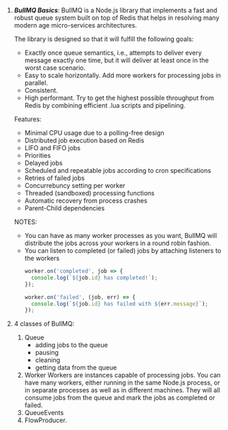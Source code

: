 1. ***BullMQ Basics***: 
  BullMQ is a Node.js library that implements a fast and robust queue system built on top of Redis that helps in resolving many modern age micro-services architectures.
  
    The library is designed so that it will fulfill the following goals:
    - Exactly once queue semantics, i.e., attempts to deliver every message exactly one time, but it will deliver at least once in the worst case scenario.
    - Easy to scale horizontally. Add more workers for processing jobs in parallel.
    - Consistent.
    - High performant. Try to get the highest possible throughput from Redis by   combining efficient .lua scripts and pipelining.

    Features:
      - Minimal CPU usage due to a polling-free design
      - Distributed job execution based on Redis
      - LIFO and FIFO jobs
      - Priorities
      - Delayed jobs
      - Scheduled and repeatable jobs according to cron specifications
      - Retries of failed jobs
      - Concurrebuncy setting per worker
      - Threaded (sandboxed) processing functions
      - Automatic recovery from process crashes
      - Parent-Child dependencies

    NOTES: 
      - You can have as many worker processes as you want, BullMQ will distribute the jobs across your workers in a round robin fashion.
      - You can listen to completed (or failed) jobs by attaching listeners to the workers
        ```javascript
        worker.on('completed', job => {
          console.log(`${job.id} has completed!`);
        });

        worker.on('failed', (job, err) => {
          console.log(`${job.id} has failed with ${err.message}`);
        });
        ```
2. 4 classes of BullMQ:
    1. Queue
        - adding jobs to the queue
        - pausing
        - cleaning
        - getting data from the queue
    2. Worker
        Workers are instances capable of processing jobs. You can have many workers, either running in the same Node.js process, or in separate processes as well as in different machines. They will all consume jobs from the queue and mark the jobs as completed or failed.
    3. QueueEvents
    4. FlowProducer.
    